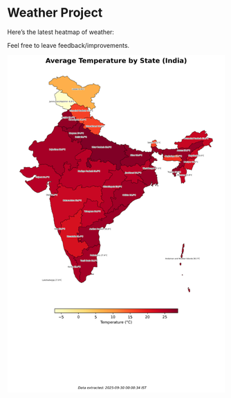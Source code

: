 # Weather Project

Here’s the latest heatmap of weather:

Feel free to leave feedback/improvements.

![India Heatmap](docs/assets/india_heatmap.png?v=DAD04C)
